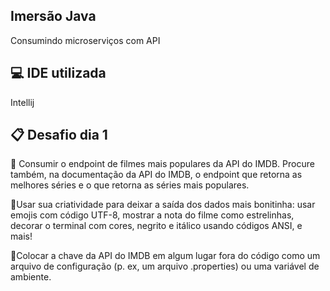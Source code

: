 ## Imersão Java

Consumindo microserviços com API

## 💻 IDE utilizada

Intellij

## 📋 Desafio dia 1

🔩 Consumir o endpoint de filmes mais populares da API do IMDB. Procure também, na documentação da API do IMDB, o endpoint que retorna as melhores séries e o que retorna as séries mais populares.

🔩Usar sua criatividade para deixar a saída dos dados mais bonitinha: usar emojis com código UTF-8, mostrar a nota do filme como estrelinhas, decorar o terminal com cores, negrito e itálico usando códigos ANSI, e mais!

🔩Colocar a chave da API do IMDB em algum lugar fora do código como um arquivo de configuração (p. ex, um arquivo .properties) ou uma variável de ambiente.

